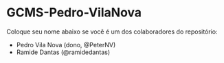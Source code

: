 # GCMS-Pedro-VilaNova
Coloque seu nome abaixo se você é um dos colaboradores do repositório:
* Pedro Vila Nova (dono, @PeterNV)
* Ramide Dantas (@ramidedantas)
